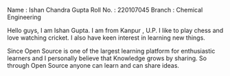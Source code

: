 Name : Ishan Chandra Gupta
Roll No. : 220107045
Branch : Chemical Engineering

Hello guys, I am Ishan Gupta. I am from Kanpur , U.P. I like to play chess and love watching cricket.
I also have keen interest in learning new things.

Since Open Source is one of the largest learning platform for enthusiastic learners and I personally believe that Knowledge grows by sharing.
So through Open Source anyone can learn and can share ideas.
